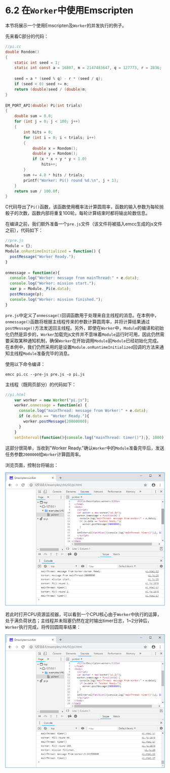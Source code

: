 # 6.2 在`Worker`中使用Emscripten

本节将展示一个使用Emscripten及`Worker`的并发执行的例子。

先来看C部分的代码：

```c
//pi.cc
double Rondom()
{
	static int seed = 1;
	static int const a = 16807, m = 2147483647, q = 127773, r = 2836;

	seed = a * (seed % q) - r * (seed / q);
	if (seed < 0) seed += m;
	return (double)seed / (double)m;
}

EM_PORT_API(double) Pi(int trials)
{
	double sum = 0.0;
	for (int j = 0; j < 100; j++)
	{
		int hits = 0;
		for (int i = 0; i < trials; i++)
		{
			double x = Rondom();
			double y = Rondom();
			if (x * x + y * y < 1.0)
				hits++;
		}
		sum += 4.0 * hits / trials;
		printf("Worker: Pi() round %d.\n", j + 1);
	}
	return sum / 100.0f;
}
```

C代码导出了`Pi()`函数，该函数使用概率法计算圆周率，函数的输入参数为每轮抛骰子的次数，函数内部将重复100轮，每轮计算结束时都将输出轮数信息。

在编译之前，我们额外准备一个`pre.js`文件（该文件将被插入emcc生成的js文件之前），代码如下：

```js
//pre.js
Module = {};
Module.onRuntimeInitialized = function() {
  postMessage("Worker Ready.");
}

onmessage = function(e){
  console.log("Worker: message from mainThread:" + e.data);
  console.log("Worker: mission start.");
  var p = Module._Pi(e.data);
  postMessage(p);
  console.log("Worker: mission finished.");
}
```

`pre.js`中定义了`onmessage()`回调函数用于处理来自主线程的消息。在本例中，`onmessage()`函数将根据主线程传来的参数计算圆周率，并将计算结果通过`postMessage()`方法发送回主线程。另外，即使在`Worker`中，`Module`的编译和初始化仍然是异步的，`Worker`加载完js文件并不意味着`Module`运行时可用，因此仍然需要采取某种通知机制，确保`Worker`在开始调用`Module`前`Module`已经初始化完成。在本例中，我们仍然采用的是设置`Module.onRuntimeInitialized`回调的方法来通知主线程`Module`准备完毕的消息。

使用以下命令编译：

```
emcc pi.cc --pre-js pre.js -o pi.js
```

主线程（既网页部分）的代码如下：

```js
//pi.html
    var worker = new Worker("pi.js");
    worker.onmessage = function(e) {
      console.log("mainThread: message from Worker:" + e.data);
	  if (e.data == "Worker Ready."){
		worker.postMessage(20000000);
	  }
    }
	setInterval(function(){console.log("mainThread: timer()");}, 1000);
```

这部分很简单，当收到"Worker Ready."确认`Worker`中的`Module`准备完毕后，发送任务参数`2000000`给`Worker`计算圆周率。

浏览页面，控制台将输出：

![](images/02-pi-start.png)

若此时打开CPU资源监视器，可以看到一个CPU核心由于`Worker`中执行的运算，处于满负荷状态；主线程并未阻塞仍然在定时输出timer日志，1~2分钟后，`Worker`执行完成，将传回圆周率结果：

![](images/02-pi-end.png)